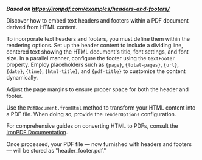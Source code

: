 ***Based on <https://ironpdf.com/examples/headers-and-footers/>***

Discover how to embed text headers and footers within a PDF document derived from HTML content.

To incorporate text headers and footers, you must define them within the rendering options. Set up the header content to include a dividing line, centered text showing the HTML document's title, font settings, and font size. In a parallel manner, configure the footer using the `textFooter` property. Employ placeholders such as `{page}`, `{total-pages}`, `{url}`, `{date}`, `{time}`, `{html-title}`, and `{pdf-title}` to customize the content dynamically.

Adjust the page margins to ensure proper space for both the header and footer.

Use the `PdfDocument.fromHtml` method to transform your HTML content into a PDF file. When doing so, provide the `renderOptions` configuration.

For comprehensive guides on converting HTML to PDFs, consult the [IronPDF Documentation](https://ironpdf.com/docs/).

Once processed, your PDF file — now furnished with headers and footers — will be stored as "header_footer.pdf."